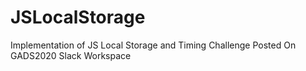# JSLocalStorage
Implementation of JS Local Storage and Timing Challenge Posted On GADS2020 Slack Workspace
